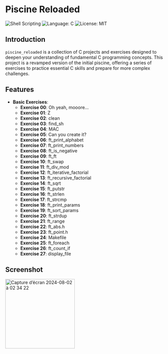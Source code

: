 # Piscine Reloaded

![Shell Scripting](https://img.shields.io/badge/Shell-Scripting-green.svg)
![Language: C](https://img.shields.io/badge/Language-C-blue.svg)
![License: MIT](https://img.shields.io/badge/License-MIT-blue.svg)

## Introduction

`piscine_reloaded` is a collection of C projects and exercises designed to deepen your understanding of fundamental C programming concepts. This project is a revamped version of the initial piscine, offering a series of exercises to practice essential C skills and prepare for more complex challenges.

## Features

- **Basic Exercises**:
  - **Exercise 00**: Oh yeah, mooore...
  - **Exercise 01**: Z
  - **Exercise 02**: clean
  - **Exercise 03**: find_sh
  - **Exercise 04**: MAC
  - **Exercise 05**: Can you create it?
  - **Exercise 06**: ft_print_alphabet
  - **Exercise 07**: ft_print_numbers
  - **Exercise 08**: ft_is_negative
  - **Exercise 09**: ft_ft
  - **Exercise 10**: ft_swap
  - **Exercise 11**: ft_div_mod
  - **Exercise 12**: ft_iterative_factorial
  - **Exercise 13**: ft_recursive_factorial
  - **Exercise 14**: ft_sqrt
  - **Exercise 15**: ft_putstr
  - **Exercise 16**: ft_strlen
  - **Exercise 17**: ft_strcmp
  - **Exercise 18**: ft_print_params
  - **Exercise 19**: ft_sort_params
  - **Exercise 20**: ft_strdup
  - **Exercise 21**: ft_range
  - **Exercise 22**: ft_abs.h
  - **Exercise 23**: ft_point.h
  - **Exercise 24**: Makefile
  - **Exercise 25**: ft_foreach
  - **Exercise 26**: ft_count_if
  - **Exercise 27**: display_file

## Screenshot

<img width="218" alt="Capture d’écran 2024-08-02 à 02 34 22" src="https://github.com/user-attachments/assets/4ac6e34c-35f5-4e3f-9a6e-7ebe0b208597">
